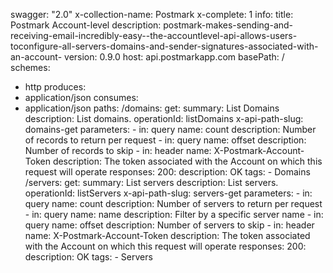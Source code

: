 swagger: "2.0"
x-collection-name: Postmark
x-complete: 1
info:
  title: Postmark Account-level
  description: postmark-makes-sending-and-receiving-email-incredibly-easy--the-accountlevel-api-allows-users-toconfigure-all-servers-domains-and-sender-signatures-associated-with-an-account-
  version: 0.9.0
host: api.postmarkapp.com
basePath: /
schemes:
- http
produces:
- application/json
consumes:
- application/json
paths:
  /domains:
    get:
      summary: List Domains
      description: List domains.
      operationId: listDomains
      x-api-path-slug: domains-get
      parameters:
      - in: query
        name: count
        description: Number of records to return per request
      - in: query
        name: offset
        description: Number of records to skip
      - in: header
        name: X-Postmark-Account-Token
        description: The token associated with the Account on which this request will
          operate
      responses:
        200:
          description: OK
      tags:
      - Domains
  /servers:
    get:
      summary: List servers
      description: List servers.
      operationId: listServers
      x-api-path-slug: servers-get
      parameters:
      - in: query
        name: count
        description: Number of servers to return per request
      - in: query
        name: name
        description: Filter by a specific server name
      - in: query
        name: offset
        description: Number of servers to skip
      - in: header
        name: X-Postmark-Account-Token
        description: The token associated with the Account on which this request will
          operate
      responses:
        200:
          description: OK
      tags:
      - Servers